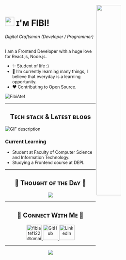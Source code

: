 <!--Night Owl image-->
<div>
  <img align="right" width="40%" src="https://owlbertsio-resized.s3.amazonaws.com/Popper.psd.full.png">
</div>

<!--Header Name-->
# <img src="https://emojis.slackmojis.com/emojis/images/1531849430/4246/blob-sunglasses.gif?1531849430" width="30"/> ɪ'ᴍ FIBI! 
*Digital Craftsman (Developer / Programmer)*  
<br /> 

<!--Start Intro-->               
<p align="left">I am a Frontend Developer with a huge love for React.js, Node.js. </p>

- ✨ Student of life :)
- 🌱 I’m currently learning many things, I believe that everyday is a learning opportunity.
- ❤ Contributing to Open Source.

<!--End Intro-->

<!--Profile Count Badge-->
<p align="left">
  <img src="https://komarev.com/ghpvc/?username=FibiAtef&label=Profile%20views&color=770677&style=for-the-badge&logo=star" alt="FibiAtef" style="padding-right:20px;" />
</p>

---

<!--Languages and Tools Section-->       
<h2 align="center">Tᴇᴄʜ sᴛᴀᴄᴋ & Lᴀᴛᴇsᴛ ʙʟᴏɢs</h2> 
<picture>
  <source media="(prefers-color-scheme: dark)" srcset="./Skills_Animation_Dark.gif">
  <source media="(prefers-color-scheme: light)" srcset="./Skills_Animation_White.gif">
  <img align="left" alt="GIF description" src="./Skills_Animation_White.gif">
</picture>

<br clear="left"/>

<h3 align="left">Current Learning</h3>
<ul align="left">
  <li>Student at Faculty of Computer Science and Information Technology.</li>
  <li>Studying a Frontend course at DEPI.</li>
</ul>

---

<!--Dynamic Quote card updates everyday at 12 PM--> 
<h2 align="center">🌟 Tʜᴏᴜɢʜᴛ ᴏғ ᴛʜᴇ Dᴀʏ 🌟</h2>

<p align="center">
  <img src="https://readme-daily-quotes.vercel.app/api?author=Dan%20Millman&quote=Unless%20someone%20truly%20has%20the%20power%20to%20say%20no%2C%20they%20never%20truly%20have%20the%20power%20to%20say%20yes.&theme=dark&bg_color=220a28&author_color=ffeb95&accent_color=c56a90">
</p>

---

<!--Contact Section--> 
<h2 align="center">🤝 Cᴏɴɴᴇᴄᴛ Wɪᴛʜ Mᴇ 🤝 </h2>
<div align="center">
  
<a href="mailto:fibiatef122@gmail.com" target="_blank">
  <img src="https://img.icons8.com/color/48/gmail-new.png" width=50 height=50 alt="fibiatef122@gmail.com" />
</a>

<a href="https://github.com/FibiAtef" target="_blank">
  <img src="https://img.icons8.com/ios-glyphs/48/000000/github.png" width=50 height=50 alt="GitHub" />
</a>

<a href="https://www.linkedin.com/in/fibi-atef-a71565285/" target="_blank">
  <img src="https://img.icons8.com/color/48/linkedin.png" width=50 height=50 alt="LinkedIn" />
</a>

</div>

---

<!--Footer--> 
<p align="center">
  <img src="https://capsule-render.vercel.app/api?type=waving&color=gradient&height=65&section=footer"/>
</p>

